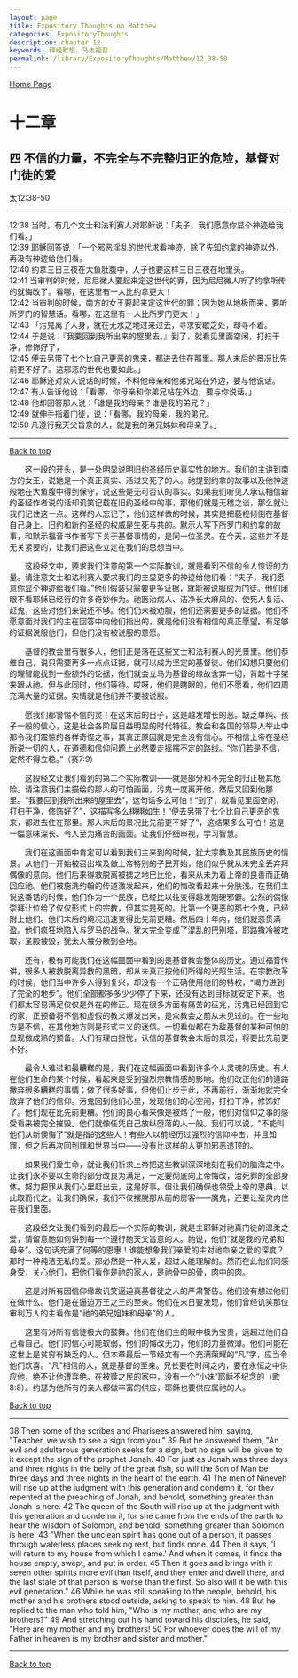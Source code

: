 ```yaml
---
layout: page
title: Expository Thoughts on Matthew
categories: ExpositoryThoughts
description: chapter 12
keywords: 释经默想，马太福音
permalink: /library/ExpositoryThoughts/Matthew/12_38-50
---
```

[ Home Page ]({{site.baseurl}}/index) <br>

<a name="0"></a>
# 十二章 

## 四 不信的力量，不完全与不完整归正的危险，基督对门徒的爱

太12:38-50

***

12:38 当时，有几个文士和法利赛人对耶稣说：「夫子，我们愿意你显个神迹给我们看。」<br>
12:39 耶稣回答说：「一个邪恶淫乱的世代求看神迹，除了先知约拿的神迹以外，再没有神迹给他们看。<br>
12:40 约拿三日三夜在大鱼肚腹中，人子也要这样三日三夜在地里头。<br>
12:41 当审判的时候，尼尼微人要起来定这世代的罪，因为尼尼微人听了约拿所传的就悔改了。看哪，在这里有一人比约拿更大！<br>
12:42 当审判的时候，南方的女王要起来定这世代的罪；因为她从地极而来，要听所罗门的智慧话。看哪，在这里有一人比所罗门更大！」<br>
12:43 「污鬼离了人身，就在无水之地过来过去，寻求安歇之处，却寻不着。<br>
12:44 于是说：『我要回到我所出来的屋里去。』到了，就看见里面空闲，打扫干净，修饰好了，<br>
12:45 便去另带了七个比自己更恶的鬼来，都进去住在那里。那人末后的景况比先前更不好了。这邪恶的世代也要如此。」<br>
12:46 耶稣还对众人说话的时候，不料他母亲和他弟兄站在外边，要与他说话。<br>
12:47 有人告诉他说：「看哪，你母亲和你弟兄站在外边，要与你说话。」<br>
12:48 他却回答那人说：「谁是我的母亲？谁是我的弟兄？」<br>
12:49 就伸手指着门徒，说：「看哪，我的母亲，我的弟兄。<br>
12:50 凡遵行我天父旨意的人，就是我的弟兄姊妹和母亲了。」<br>

***

[Back to top](#0)

&emsp;&emsp;这一段的开头，是一处明显说明旧约圣经历史真实性的地方。我们的主讲到南方的女王，说她是一个真正真实、活过又死了的人。祂提到约拿的故事以及他神迹般地在大鱼腹中得到保守，说这些是无可否认的事实。如果我们听见人承认相信新约圣经作者说的话却讥笑记载在旧约圣经中的事，那他们就是无稽之谈，那么就让我们记住这一点。这样的人忘记了，他们这样做的时候，其实是把藐视倾倒在基督自己身上。旧约和新约圣经的权威是生死与共的。默示人写下所罗门和约拿的故事，和默示福音书作者写下关于基督事情的，是同一位圣灵。在今天，这些并不是无关紧要的，让我们把这些立定在我们的思想当中。

&emsp;&emsp;这段经文中，要求我们注意的第一个实际教训，就是看到不信的令人惊讶的力量。请注意文士和法利赛人要求我们的主显更多的神迹给他们看：“夫子，我们愿意你显个神迹给我们看。”他们假装只需要更多证据，就能被说服成为门徒。他们闭眼不看耶稣已经行的许多奇妙作为。祂医治病人、洁净长大麻风的、使死人复活、赶鬼，这些对他们来说还不够。他们仍未被劝服，他们还需要更多的证据。他们不愿意面对我们的主在回答中向他们指出的，就是他们没有相信的真正愿望。有足够的证据说服他们，但他们没有被说服的意愿。

&emsp;&emsp;基督的教会里有很多人，他们正是落在这些文士和法利赛人的光景里。他们恭维自己，说只需要再多一点点证据，就可以成为坚定的基督徒。他们幻想只要他们的理智能找到一些额外的论据，他们就会立马为基督的缘故舍弃一切，背起十字架来跟从祂。但与此同时，他们等待。哎呀，他们是瞎眼的，他们不愿看，他们四周充满大量的证据。实情就是他们并不要被说服。

&emsp;&emsp;愿我们都警惕不信的灵！在这末后的日子，这是越发增长的恶。缺乏单纯、孩子一般的信心，这是社会各阶层日益明显的时代特征。教会和各国的领导人举止中那令我们震惊的各样奇怪之事，其真正原因就是完全没有信心。不相信上帝在圣经所说一切的人，在道德和信仰问题上必然要走摇摆不定的路线。“你们若是不信，定然不得立稳。”（赛7:9）

&emsp;&emsp;这段经文让我们看到的第二个实际教训——就是部分和不完全的归正极其危险。请注意我们主描绘的那人的可怕画面，污鬼一度离开他，然后又回到他那里。“我要回到我所出来的屋里去”，这句话多么可怕！“到了，就看见里面空闲，打扫干净，修饰好了”，这描写多么栩栩如生！“便去另带了七个比自己更恶的鬼来，都进去住在那里。那人末后的景况比先前更不好了”，这结果多么可怕！这是一幅意味深长、令人至为痛苦的画面。让我们仔细审视，学习智慧。

&emsp;&emsp;我们在这画面中肯定可以看到我们主来到的时候，犹太宗教及其民族历史的情景。从他们一开始被召出埃及做上帝特别的子民开始，他们似乎就从未完全丢弃拜偶像的意向。他们后来得救脱离被掳之地巴比伦，看来从未为着上帝的良善而正确回应祂。他们被施洗约翰的传道激发起来，他们的悔改看起来十分肤浅。在我们主说这番话的时候，他们作为一个民族，已经比以往变得越发刚硬邪僻。公然的偶像崇拜让位给了仅仅形式上的宗教，但其实是死的。比第一个更恶的那七个鬼，已经附上他们。他们末后的境况迅速变得比先前更糟。然后四十年内，他们就恶贯满盈。他们疯狂地陷入与罗马的战争。犹大完全变成了混乱的巴别塔，耶路撒冷被攻取，圣殿被毁，犹太人被分散到全地。

&emsp;&emsp;还有，极有可能我们在这幅画面中看到的是基督教会整体的历史。通过福音传讲，很多人被救脱离异教的黑暗，却从未真正按他们所得的光照生活。在宗教改革的时候，他们当中许多人得到复兴，却没有一个正确使用他们的特权，“竭力进到了完全的地步”。他们全部都多多少少停了下来，还没有达到目标就安定下来。他们都太容易满足仅仅是外在的修正。现在很多方面有痛苦的征兆，污鬼已经回到它的家，正预备将不信和虚假的教义爆发出来，是众教会之前从未见过的。在一些地方是不信，在其他地方则是形式主义的迷信。一切看似都在为敌基督的某种可怕的显现做成熟的预备。人们有理由担忧，认信的基督教会末后的景况，将要比先前更不好。

&emsp;&emsp;最令人难过和最糟糕的是，我们在这幅画面中看到许多个人灵魂的历史。有人在他们生命的某个时候，看起来是受到强烈宗教情感的影响。他们改正他们的道路撇弃很多糟糕的事情；做了很多好事，但他们止步于此，不再前行，渐渐地就完全放弃了他们的信仰。污鬼回到他们心里，发现他们的心空闲，打扫干净，修饰好了。他们现在比先前更糟。他们的良心看来像是被烙了一般，他们对信仰之事的感受看来被完全摧毁。他们就像任凭自己放纵堕落的人一般。我们可以说，"不能叫他们从新懊悔了”就是指的这些人！有些人以前经历过强烈的信仰冲击，并且知罪，但之后再次回到罪和世界当中——没有比这样的人更加邪恶透顶的。

&emsp;&emsp;如果我们爱生命，就让我们祈求上帝把这些教训深深地刻在我们的脑海之中。让我们永不要以生命的部分改良为满足，一定要彻底向上帝悔改，治死罪的全部身体。努力把罪从我们心里赶出去，这是好事。但让我们确保也领受上帝的恩典，以此取而代之。让我们确保，我们不仅摆脱那从前的房客——魔鬼，还要让圣灵内住在我们里面。

&emsp;&emsp;这段经文让我们看到的最后一个实际的教训，就是主耶稣对祂真门徒的温柔之爱，请留意祂如何讲到每一个遵行祂天父旨意的人。祂说，他们“就是我的兄弟和母亲”。这句话充满了何等的恩惠！谁能想象我们亲爱的主对祂血亲之爱的深度？那时一种纯洁无私的爱。那必然是一种大爱，超过人能理解的。然而在此他们同感身受，关心他们，把他们看作是祂的家人，是祂骨中的骨，肉中的肉。

&emsp;&emsp;这是对所有因信仰缘故讥笑逼迫真基督徒之人的严肃警告。他们没有想过他们在做什么。他们是在逼迫万王之王的至亲。他们在末日要发现，他们曾经讥笑那位审判万人的主看作是“祂的弟兄姐妹和母亲”的人。

&emsp;&emsp;这里有对所有信徒极大的鼓舞。他们在他们主的眼中极为宝贵，远超过他们自己看自己。他们的信心可能软弱，他们的悔改无力，他们的力量微薄。他们可能在这世上是贫穷有缺乏的人。但本章最后一节经文有一个充满荣耀的“凡”字，应当令他们欢喜。“凡”相信的人，就是基督的至亲。兄长要在时间之内，要在永恒之中供应他，绝不让他遭弃绝。在被赎之民的家中，没有一个“小妹”耶稣不纪念的（歌8:8）。约瑟为他所有的亲人都做丰富的供应，耶稣也要供应属祂的人。

[Back to top](#0)

***

38 Then some of the scribes and Pharisees answered him, saying, "Teacher, we wish to see a sign from you." 39 But he answered them, "An evil and adulterous generation seeks for a sign, but no sign will be given to it except the sign of the prophet Jonah. 40 For just as Jonah was three days and three nights in the belly of the great fish, so will the Son of Man be three days and three nights in the heart of the earth. 41 The men of Nineveh will rise up at the judgment with this generation and condemn it, for they repented at the preaching of Jonah, and behold, something greater than Jonah is here. 42 The queen of the South will rise up at the judgment with this generation and condemn it, for she came from the ends of the earth to hear the wisdom of Solomon, and behold, something greater than Solomon is here. 43 "When the unclean spirit has gone out of a person, it passes through waterless places seeking rest, but finds none. 44 Then it says, 'I will return to my house from which I came.' And when it comes, it finds the house empty, swept, and put in order. 45 Then it goes and brings with it seven other spirits more evil than itself, and they enter and dwell there, and the last state of that person is worse than the first. So also will it be with this evil generation." 46 While he was still speaking to the people, behold, his mother and his brothers stood outside, asking to speak to him. 48 But he replied to the man who told him, "Who is my mother, and who are my brothers?" 49 And stretching out his hand toward his disciples, he said, "Here are my mother and my brothers! 50 For whoever does the will of my Father in heaven is my brother and sister and mother."

***

[Back to top](#0)
